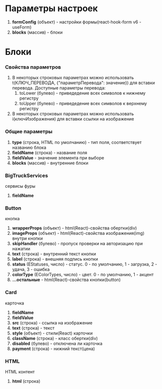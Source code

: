 # Параметры настроек
1. **formConfig** (объект) - настройки формы(react-hook-form v6 - useForm)
1. **blocks** (массив) - блоки

# Блоки

### Свойства параметров
1. В некоторых строковых параметрах можно использовать t(КЛЮЧ\_ПЕРЕВОДА, {\"параметрПеревода\": значение}) для вставки перевода. Доступные параметры перевода:
	1. toLower (булево) - приведедение всех символов к нижнему регистру
	1. toUpper (булево) - приведедение всех символов к верхнему регистру
1. В некоторых строковых параметрах можно использовать i(ключИзображения) для вставки ссылки на изображение

### Общие параметры
1. **type** (строка, HTML по умолчанию) - тип поля, соответствует названию блока
1. **fieldName** (строка) - название поля
1. **fieldValue** - значение элемента при выборе
1. **blocks** (массив) - внутренние блоки

### BigTruckServices
сервисы фуры
1. **fieldName**

### Button
кнопка
1. **wrapperProps** (объект) - html(React)-свойства обертки(div)
1. **imageProps** (объект) - html(React)-свойства изображения(img) внутри кнопки
1. **skipHandler** (булево) - пропуск проверки на авторизацию при нажатии
1. **text** (строка) - внутренний текст кнопки
1. **label** (строка) - внешняя подпись кнопки
1. **status** (EStatuses, число) - статус. 0 - по умолчанию, 1 - загрузка, 2 - удача, 3 - ошибка
1. **colorType** (EColorTypes, число) - цвет. 0 - по умолчанию, 1 - акцент
1. **...остальные** - html(React)-свойства кнопки(button)

### Card
карточка
1. **fieldName**
1. **fieldValue**
1. **src** (строка) - ссылка на изображение
1. **text** (строка) - текст
1. **style** (объект) - стили(React) карточки
1. **className** (строка) - класс обертки(div)
1. **disabled** (булево) - отключена ли карточка
1. **payment** (строка) - нижний текст(цена)

### HTML
HTML контент
1. **html** (строка)